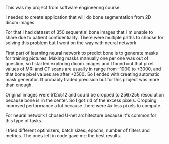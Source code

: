 This was my project from software engineering course.

I needed to create application that will do bone segmentation from 2D dicom images.

For that I had dataset of 350 sequential bone images that I'm unable to share due to patient confidentiality.
There were multiple paths to choose for solving this problem but I went on the way with neural network.

First part of learning neural network to predict bone is to generate masks for training pictures.
Making masks manually one per one was out of question, so I started exploring dicom images and I found out that
pixel values of MRI and CT scans are usually in range from -1000 to +3000, and that bone pixel values are after +2500.
So I ended with creating automatic mask generator.
It probably traded precision but for this project was more than enough.

Original images were 512x512 and could be cropped to 256x256 resoulution because bone is in the center. So I got rid of the excess pixels.
Cropping improved performance a lot because there were 4x less pixels to compute.

For neural network I chosed U-net architecture because it's common for this type of tasks.

I tried different optimizers, batch sizes, epochs, number of filters and metrics.
The ones left in code gave me the best results.
